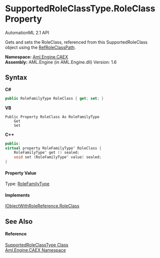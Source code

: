 # SupportedRoleClassType.RoleClass Property 
AutomationML 2.1 API 

Gets and sets the RoleClass, referenced from this SupportedRoleClass object using the <a href="P_Aml_Engine_CAEX_SupportedRoleClassType_RefRoleClassPath">RefRoleClassPath</a>.

**Namespace:**&nbsp;<a href="N_Aml_Engine_CAEX">Aml.Engine.CAEX</a><br />**Assembly:**&nbsp;AML.Engine (in AML.Engine.dll) Version: 1.6

## Syntax

**C#**<br />
``` C#
public RoleFamilyType RoleClass { get; set; }
```

**VB**<br />
``` VB
Public Property RoleClass As RoleFamilyType
	Get
	Set
```

**C++**<br />
``` C++
public:
virtual property RoleFamilyType^ RoleClass {
	RoleFamilyType^ get () sealed;
	void set (RoleFamilyType^ value) sealed;
}
```


#### Property Value
Type: <a href="T_Aml_Engine_CAEX_RoleFamilyType">RoleFamilyType</a>

#### Implements
<a href="P_Aml_Engine_CAEX_IObjectWithRoleReference_RoleClass">IObjectWithRoleReference.RoleClass</a><br />

## See Also


#### Reference
<a href="T_Aml_Engine_CAEX_SupportedRoleClassType">SupportedRoleClassType Class</a><br /><a href="N_Aml_Engine_CAEX">Aml.Engine.CAEX Namespace</a><br />